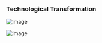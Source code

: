 ### Technological Transformation

![image](https://github.com/saifulislam88/docker/assets/68442870/2f6f859e-dc8e-4957-8264-a037a750a05f)


![image](https://github.com/saifulislam88/docker/assets/68442870/bab8565e-344c-4d61-8568-dfb143524f92)

